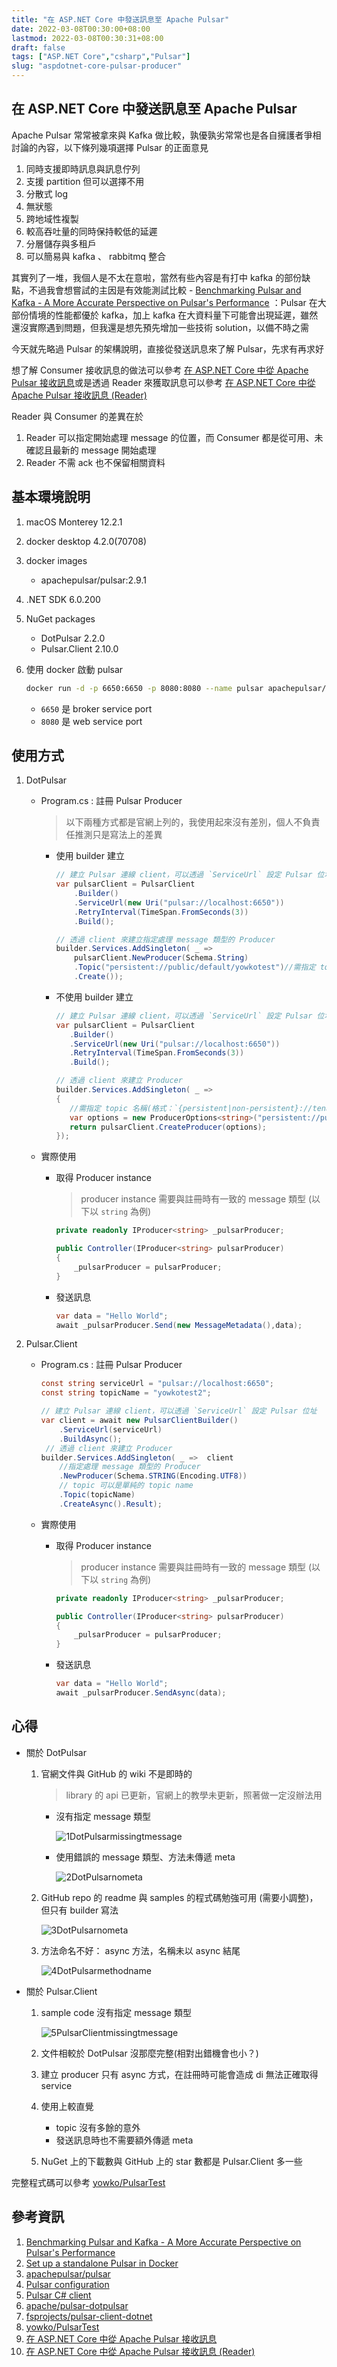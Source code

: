 ```yaml
---
title: "在 ASP.NET Core 中發送訊息至 Apache Pulsar"
date: 2022-03-08T00:30:00+08:00
lastmod: 2022-03-08T00:30:31+08:00
draft: false
tags: ["ASP.NET Core","csharp","Pulsar"]
slug: "aspdotnet-core-pulsar-producer"
---
```


## 在 ASP.NET Core 中發送訊息至 Apache Pulsar

Apache Pulsar 常常被拿來與 Kafka 做比較，孰優孰劣常常也是各自擁護者爭相討論的內容，以下條列幾項選擇 Pulsar 的正面意見

1. 同時支援即時訊息與訊息佇列
2. 支援 partition 但可以選擇不用
3. 分散式 log
4. 無狀態
5. 跨地域性複製
6. 較高吞吐量的同時保持較低的延遲
7. 分層儲存與多租戶
8. 可以簡易與 kafka 、 rabbitmq 整合

其實列了一堆，我個人是不太在意啦，當然有些內容是有打中 kafka 的部份缺點，不過我會想嘗試的主因是有效能測試比較 - [Benchmarking Pulsar and Kafka - A More Accurate Perspective on Pulsar's Performance](https://streamnative.io/blog/tech/2020-11-09-benchmark-pulsar-kafka-performance/) ：Pulsar 在大部份情境的性能都優於 kafka，加上 kafka 在大資料量下可能會出現延遲，雖然還沒實際遇到問題，但我還是想先預先增加一些技術 solution，以備不時之需

今天就先略過 Pulsar 的架構說明，直接從發送訊息來了解 Pulsar，先求有再求好

想了解 Consumer 接收訊息的做法可以參考 [在 ASP.NET Core 中從 Apache Pulsar 接收訊息](/aspdotnet-core-pulsar-consumer)或是透過 Reader 來獲取訊息可以參考 [在 ASP.NET Core 中從 Apache Pulsar 接收訊息 (Reader)](/aspdotnet-core-pulsar-reader)

Reader 與 Consumer 的差異在於

1. Reader 可以指定開始處理 message 的位置，而 Consumer 都是從可用、未確認且最新的 message 開始處理
2. Reader 不需 ack 也不保留相關資料

## 基本環境說明

1. macOS Monterey 12.2.1
2. docker desktop 4.2.0(70708)
3. docker images

    - apachepulsar/pulsar:2.9.1

4. .NET SDK 6.0.200
5. NuGet packages

    - DotPulsar 2.2.0
    - Pulsar.Client 2.10.0

6. 使用 docker 啟動 pulsar

    ```bash
    docker run -d -p 6650:6650 -p 8080:8080 --name pulsar apachepulsar/pulsar:latest bin/pulsar standalone
    ```

    - `6650` 是 broker service port
    - `8080` 是 web service port

## 使用方式

1. DotPulsar

    - Program.cs : 註冊 Pulsar Producer

        > 以下兩種方式都是官網上列的，我使用起來沒有差別，個人不負責任推測只是寫法上的差異

        - 使用 builder 建立

            ```cs
            // 建立 Pulsar 連線 client，可以透過 `ServiceUrl` 設定 Pulsar 位址(預設： `pulsar://localhost:6650`)、`RetryInterval` 設定重試或是重連的間隔秒數 (預設值：3s)
            var pulsarClient = PulsarClient
                .Builder()
                .ServiceUrl(new Uri("pulsar://localhost:6650"))
                .RetryInterval(TimeSpan.FromSeconds(3))
                .Build();
            
            // 透過 client 來建立指定處理 message 類型的 Producer
            builder.Services.AddSingleton( _ => 
                pulsarClient.NewProducer(Schema.String)
                .Topic("persistent://public/default/yowkotest")//需指定 topic 名稱，格式：`{persistent|non-persistent}://tenant/namespace/topic`
                .Create());
            ```

        - 不使用 builder 建立

             ```cs
            // 建立 Pulsar 連線 client，可以透過 `ServiceUrl` 設定 Pulsar 位址(預設： `pulsar://localhost:6650`)、`RetryInterval` 設定重試或是重連的間隔秒數 (預設值：3s)
            var pulsarClient = PulsarClient
                .Builder()
                .ServiceUrl(new Uri("pulsar://localhost:6650"))
                .RetryInterval(TimeSpan.FromSeconds(3))
                .Build();
            
            // 透過 client 來建立 Producer
            builder.Services.AddSingleton( _ =>
            {
                //需指定 topic 名稱(格式：`{persistent|non-persistent}://tenant/namespace/topic`) 與 producer 處理的 message 類型
                var options = new ProducerOptions<string>("persistent://public/default/yowkotest",Schema.String);
                return pulsarClient.CreateProducer(options);
            });
            ```

    - 實際使用

        - 取得 Producer instance

            > producer instance 需要與註冊時有一致的 message 類型 (以下以 `string` 為例)

            ```cs
            private readonly IProducer<string> _pulsarProducer;

            public Controller(IProducer<string> pulsarProducer)
            {
                _pulsarProducer = pulsarProducer;
            }
            ```

        - 發送訊息

            ```cs
            var data = "Hello World";
            await _pulsarProducer.Send(new MessageMetadata(),data);
            ```

2. Pulsar.Client

    - Program.cs : 註冊 Pulsar Producer

        ```cs
        const string serviceUrl = "pulsar://localhost:6650";
        const string topicName = "yowkotest2";

        // 建立 Pulsar 連線 client，可以透過 `ServiceUrl` 設定 Pulsar 位址
        var client = await new PulsarClientBuilder()
            .ServiceUrl(serviceUrl)
            .BuildAsync();
         // 透過 client 來建立 Producer
        builder.Services.AddSingleton( _ =>  client
            //指定處理 message 類型的 Producer
            .NewProducer(Schema.STRING(Encoding.UTF8))
            // topic 可以是單純的 topic name
            .Topic(topicName)
            .CreateAsync().Result);
        ```

    - 實際使用

        - 取得 Producer instance

            > producer instance 需要與註冊時有一致的 message 類型 (以下以 `string` 為例)

            ```cs
            private readonly IProducer<string> _pulsarProducer;

            public Controller(IProducer<string> pulsarProducer)
            {
                _pulsarProducer = pulsarProducer;
            }
            ```

        - 發送訊息

            ```cs
            var data = "Hello World";
            await _pulsarProducer.SendAsync(data);
            ```

## 心得

- 關於 DotPulsar

    1. 官網文件與 GitHub 的 wiki 不是即時的

        > library 的 api 已更新，官網上的教學未更新，照著做一定沒辦法用

        - 沒有指定 message 類型

            ![1DotPulsarmissingtmessage](https://user-images.githubusercontent.com/3851540/157363861-e4700d79-ec77-451d-b5ce-edacd164d337.png)

        - 使用錯誤的 message 類型、方法未傳遞 meta

            ![2DotPulsarnometa](https://user-images.githubusercontent.com/3851540/157363866-f5a7ebf6-cfc5-4954-a0bf-84f23a3eacec.png)

    2. GitHub repo 的 readme 與 samples 的程式碼勉強可用 (需要小調整)，但只有 builder 寫法

        ![3DotPulsarnometa](https://user-images.githubusercontent.com/3851540/157363869-68fb7747-6826-491c-bb8e-d15d7c19cdd9.png)

    3. 方法命名不好： async 方法，名稱未以 async 結尾

        ![4DotPulsarmethodname](https://user-images.githubusercontent.com/3851540/157363874-9c2a70c4-1681-4af2-9b81-f7c949122a3b.png)

- 關於 Pulsar.Client

    1. sample code 沒有指定 message 類型

        ![5PulsarClientmissingtmessage](https://user-images.githubusercontent.com/3851540/157833089-db69f814-f7e8-41c9-ba01-e7706ffbc865.png)

    2. 文件相較於 DotPulsar 沒那麼完整(相對出錯機會也小？)
    3. 建立 producer 只有 async 方式，在註冊時可能會造成 di 無法正確取得 service
    4. 使用上較直覺

        - topic 沒有多餘的意外
        - 發送訊息時也不需要額外傳遞 meta

    5. NuGet 上的下載數與 GitHub 上的 star 數都是 Pulsar.Client 多一些

完整程式碼可以參考 [yowko/PulsarTest](https://github.com/yowko/PulsarTest)

## 參考資訊

1. [Benchmarking Pulsar and Kafka - A More Accurate Perspective on Pulsar's Performance](https://streamnative.io/blog/tech/2020-11-09-benchmark-pulsar-kafka-performance/)
2. [Set up a standalone Pulsar in Docker](https://pulsar.apache.org/docs/en/standalone-docker/)
3. [apachepulsar/pulsar](https://hub.docker.com/r/apachepulsar/pulsar)
4. [Pulsar configuration](https://pulsar.apache.org/docs/en/reference-configuration/)
5. [Pulsar C# client](https://pulsar.apache.org/docs/en/client-libraries-dotnet/)
6. [apache/pulsar-dotpulsar](https://github.com/apache/pulsar-dotpulsar)
7. [fsprojects/pulsar-client-dotnet](https://github.com/fsprojects/pulsar-client-dotnet)
8. [yowko/PulsarTest](https://github.com/yowko/PulsarTest)
9. [在 ASP.NET Core 中從 Apache Pulsar 接收訊息](/aspdotnet-core-pulsar-consumer)
10. [在 ASP.NET Core 中從 Apache Pulsar 接收訊息 (Reader)](/aspdotnet-core-pulsar-reader)
